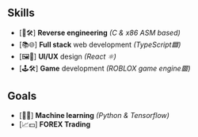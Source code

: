 ## Skills
- [🔄🛠️] **Reverse engineering** *(C & x86 ASM based)*
- [📚🌐] **Full stack** web development *(TypeScript🟦)*
- [🖼️🥰] **UI/UX** design *(React ⚛️)*
- [🕹️🛠️] **Game** development *(ROBLOX game engine🟥)*

## Goals
- [🤖🧠] **Machine learning** *(Python & Tensorflow)*
- [📈💵] **FOREX Trading**
